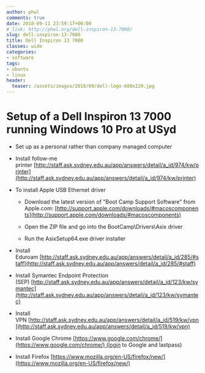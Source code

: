 ```yaml
---
author: phwl
comments: true
date: 2018-09-11 23:59:17+00:00
# link: http://phwl.org/dell-inspiron-13-7000/
slug: dell-inspiron-13-7000
title: Dell Inspiron 13 7000
classes: wide
categories:
- software
tags:
- ubuntu
- linux
header:
  teaser: /assets/images/2018/09/dell-logo-600x229.jpg
---
```


# Setup of a Dell Inspiron 13 7000 running Windows 10 Pro at USyd






  * Set up as a personal rather than company managed computer


  * Install follow-me printer [http://staff.ask.sydney.edu.au/app/answers/detail/a_id/974/kw/printer](http://staff.ask.sydney.edu.au/app/answers/detail/a_id/974/kw/printer)


  * To install Apple USB Ethernet driver


    * Download the latest version of "Boot Camp Support Software" from Apple.com: [http://support.apple.com/downloads/#macoscomponents](http://support.apple.com/downloads/#macoscomponents)


    * Open the ZIP file and go into the BootCamp\Drivers\Asix driver


    * Run the AsixSetup64.exe driver installer





  * Install Eduroam [http://staff.ask.sydney.edu.au/app/answers/detail/a_id/285/#staff](http://staff.ask.sydney.edu.au/app/answers/detail/a_id/285/#staff)


  * Install Symantec Endpoint Protection (SEP) [http://staff.ask.sydney.edu.au/app/answers/detail/a_id/123/kw/symantec](http://staff.ask.sydney.edu.au/app/answers/detail/a_id/123/kw/symantec)


  * Install VPN [http://staff.ask.sydney.edu.au/app/answers/detail/a_id/519/kw/vpn](http://staff.ask.sydney.edu.au/app/answers/detail/a_id/519/kw/vpn)


  * Install Google Chrome [https://www.google.com/chrome/](https://www.google.com/chrome/) (login to Google and lastpass)


  * Install Firefox [https://www.mozilla.org/en-US/firefox/new/](https://www.mozilla.org/en-US/firefox/new/)


